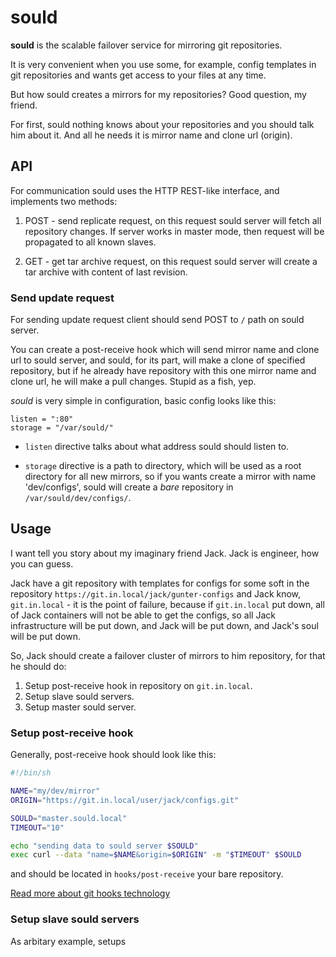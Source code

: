 # sould

**sould** is the scalable failover service for mirroring git repositories.

It is very convenient when you use some, for example, config templates in git
repositories and wants get access to your files at any time.

But how sould creates a mirrors for my repositories? Good question, my friend.

For first, sould nothing knows about your repositories and you should talk him
about it. And all he needs it is mirror name and clone url (origin).

## API

For communication sould uses the HTTP REST-like interface, and implements two
methods:

1. POST - send replicate request, on this request sould server will fetch all
repository changes. If server works in master mode, then request will be
propagated to all known slaves.

2. GET - get tar archive request, on this request sould server will create
a tar archive with content of last revision.

### Send update request

For sending update request client should send POST to `/` path on sould server.

You can create a post-receive hook which will send mirror name and clone url to
sould server, and sould, for its part, will make a clone of specified
repository, but if he already have repository with this one mirror name and
clone url, he will make a pull changes. Stupid as a fish, yep.

*sould* is very simple in configuration, basic config looks like this:
```
listen = ":80"
storage = "/var/sould/"
```

- `listen` directive talks about what address sould should listen to.

- `storage` directive is a path to directory, which will be used as a root
 directory for all new mirrors, so if you wants create a mirror with name
 'dev/configs', sould will create a *bare* repository in
 `/var/sould/dev/configs/`.

## Usage

I want tell you story about my imaginary friend Jack. Jack is engineer, how you
can guess.

Jack have a git repository with templates for configs for some soft in the
repository `https://git.in.local/jack/gunter-configs` and Jack know,
`git.in.local` - it is the point of failure, because if `git.in.local` put
down, all of Jack containers will not be able to get the configs, so all Jack
infrastructure will be put down, and Jack will be put down, and Jack's soul
will be put down.

So, Jack should create a failover cluster of mirrors to him repository, for
that he should do:

1. Setup post-receive hook in repository on `git.in.local`.
3. Setup slave sould servers.
2. Setup master sould server.


### Setup post-receive hook

Generally, post-receive hook should look like this:

```bash
#!/bin/sh

NAME="my/dev/mirror"
ORIGIN="https://git.in.local/user/jack/configs.git"

SOULD="master.sould.local"
TIMEOUT="10"

echo "sending data to sould server $SOULD"
exec curl --data "name=$NAME&origin=$ORIGIN" -m "$TIMEOUT" $SOULD
```

and should be located in `hooks/post-receive` your bare repository.

[Read more about git hooks technology](https://raw.githubusercontent.com/git/git/master/Documentation/githooks.txt)

### Setup slave sould servers

As arbitary example, setups
